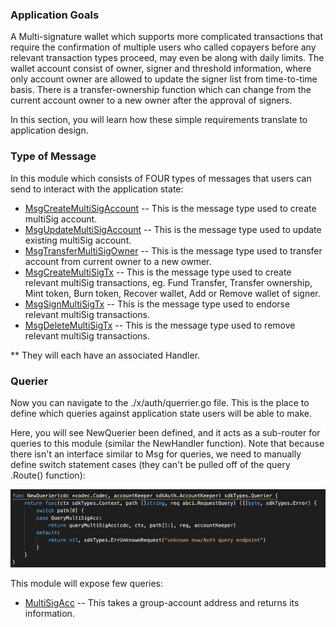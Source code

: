### Application Goals

A Multi-signature wallet which supports more complicated transactions that require the confirmation of multiple users who called copayers before any relevant transaction types proceed, may even be along with daily limits. 
The wallet account consist of owner, signer and threshold information, where only account owner are allowed to update the signer list from time-to-time basis. There is a transfer-ownership function which can change from the current account owner to a new owner after the approval of signers. 

In this section, you will learn how these simple requirements translate to application design.

### Type of Message

In this module which consists of FOUR types of messages that users 
can send to interact with the application state: 

* [MsgCreateMultiSigAccount](msgtype/CreateMultiSigAccount.md "MsgCreateMultiSigAccount") -- This is the message type used to create multiSig account. 
* [MsgUpdateMultiSigAccount](msgtype/UpdateMultiSigAccount.md "MsgUpdateMultiSigAccount") -- This is the message type used to update existing multiSig account.
* [MsgTransferMultiSigOwner](msgtype/TransferMultiSigOwner.md "MsgTransferMultiSigOwner") -- This is the message type used to transfer account from current owner to a new owmer.
* [MsgCreateMultiSigTx](msgtype/CreateMultiSigTx.md "MsgCreateMultiSigTx") -- This is the message type used to create relevant multiSig transactions, eg. Fund Transfer, Transfer ownership, Mint token, Burn token, Recover wallet, 
Add or Remove wallet of signer. 
* [MsgSignMultiSigTx](msgtype/SignMultiSigTx.md "MsgSignMultiSigTx") -- This is the message type used to endorse relevant multiSig transactions. 
* [MsgDeleteMultiSigTx](msgtype/DeleteMultiSigTx.md "MsgDeleteMultiSigTx") -- This is the message type used to remove relevant multiSig transactions.  

** They will each have an associated Handler.


### Querier

Now you can navigate to the ./x/auth/querrier.go file. 
This is the place to define which queries against application state users will be able to make. 
 
Here, you will see NewQuerier been defined, and it acts as a sub-router for queries to this module (similar the NewHandler function). Note that because there isn't an interface similar to Msg for queries, we need to manually define switch statement cases (they can't be pulled off of the query .Route() function):

![Image-1](pic/QuerierMultiSig.png)


This module will expose few queries:

* [MultiSigAcc](querier/MultiSigAcc.md "MultiSigAcc") -- This takes a group-account address and returns its information.

